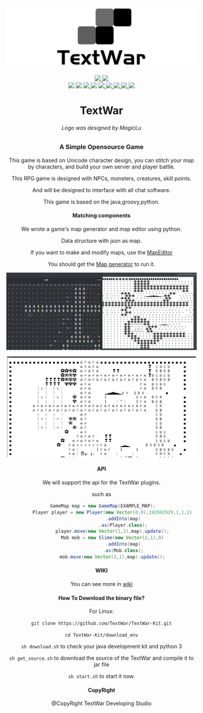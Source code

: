<p align="center">
<img src="readme_image/banner.png" width=500>
<div align="center">
 <a href="https://github.com/TextWar/TextWar/network/members">
 <img src="https://img.shields.io/github/forks/TextWar/TextWar?style=social">
 </a>
 <a href="https://github.com/TextWar/TextWar/stargazers">
 <img src="https://img.shields.io/github/stars/TextWar/TextWar?style=social">
 </a>
</div>
 <div align="center">
 <img src="https://img.shields.io/github/v/release/TextWar/TextWar?include_prereleases">
 <img src="https://img.shields.io/github/languages/code-size/TextWar/TextWar">
 <a href="https://github.com/TextWar/TextWar/issues">
    <img src="https://img.shields.io/github/issues/TextWar/TextWar">
 </a>
 <img src="https://coveralls.io/repos/github/TextWar/TextWar/badge.svg?branch=master">
 <a href="http://hits.dwyl.com/TextWar/TextWar">
 <img src="http://hits.dwyl.com/TextWar/TextWar.svg">
 </a>
 
 <a href="https://gitter.im/mytextwar/community?utm_source=badge&utm_medium=badge&utm_campaign=pr-badge)">
    <img src="https://badges.gitter.im/mytextwar/community.svg" >
   </a>
  <a href = "https://travis-ci.org/github/TextWar/TextWar/builds/671445536?utm_source=github_status&utm_medium=notification">
  <img src="https://travis-ci.org/TextWar/TextWar.svg?branch=master">
 </a>
  <a href="https://github.com/TextWar/TextWar/search?l=java">
  <img src="https://img.shields.io/github/languages/count/TextWar/TextWar">
 </a>
  <a href="LICENSE">
     <img src="https://img.shields.io/badge/license-TPL-green">
  </a>
  </div>

</p>
<div align="center">
 
# TextWar
###### Logo was designed by MagicLu
### A Simple Opensource Game

This game is based on Unicode character design, 
you can stitch your map by characters, and build your own server and player battle.

This RPG game is designed with NPCs, monsters, creatures, skill points.

And will be designed to interface with all chat software.

This game is based on the java,groovy,python.
#### Matching components

We wrote a game's map generator and map editor using python.

Data structure with json as map.

If you want to make and modify maps, use the [MapEditor](https://github.com/TextWar/Textwar-MapEditor)

You should get the [Map generator](https://github.com/TextWar/textwar-py) to run it.

![editor](readme_image/editor.png)

<p align="center">
<img src="readme_image/map.png" width=500>
</p>


#### API

We will support the api for the TextWar plugins.

such as

```groovy
 GameMap map = new GameMap(EXAMPLE_MAP);
        Player player = new Player(new Vector(0,0),192992929,1,1,1)
                .addInto(map)
                .as(Player.class);
        player.move(new Vector(1,2),map).update();
        Mob mob = new Slime(new Vector(1,1),0)
                .addInto(map)
                .as(Mob.class);
        mob.move(new Vector(3,1),map).update();
```
#### WIKI

You can see more in [wiki](https://github.com/TextWar/QQTextWar/wiki)

#### How To Download the binary file?

For Linux:

`git clone https://github.com/TextWar/TextWar-Kit.git`

`cd TextWar-Kit/download_env` 

`sh download.sh` to check your java development kit and python 3

`sh get_source.sh` to download the source of the TextWar and compile it to jar file

`sh start.sh` to start it now.

#### CopyRight

@CopyRight TextWar Developing Studio

</div>










